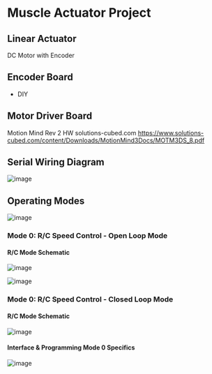# Muscle Actuator Project


## Linear Actuator

DC Motor with Encoder

## Encoder Board

- DIY

## Motor Driver Board

Motion Mind Rev 2 HW
solutions-cubed.com
https://www.solutions-cubed.com/content/Downloads/MotionMind3Docs/MOTM3DS_8.pdf

## Serial Wiring Diagram
![image](https://user-images.githubusercontent.com/97303986/195305750-501327d1-2edd-4a1a-8314-b4dd567ab5b1.png)


## Operating Modes

![image](https://user-images.githubusercontent.com/97303986/195305579-c54bb1e1-4571-4dcd-a7f7-7801fa4d92cc.png)


### Mode 0: R/C Speed Control - Open Loop Mode
#### R/C Mode Schematic
![image](https://user-images.githubusercontent.com/97303986/195305857-c37dedad-fea6-42ca-bd86-81e7e16a3a94.png)


![image](https://user-images.githubusercontent.com/97303986/195305449-a9dd38c6-aa27-466f-9cbe-4a12668b7ddb.png)

### Mode 0: R/C Speed Control - Closed Loop Mode
#### R/C Mode Schematic
![image](https://user-images.githubusercontent.com/97303986/195306236-9fb4c2dc-f722-4bed-92df-746753de21f9.png)

#### Interface & Programming Mode 0 Specifics

![image](https://user-images.githubusercontent.com/97303986/195306563-758218d5-942d-4a89-b04f-3d3cab5c4d99.png)


